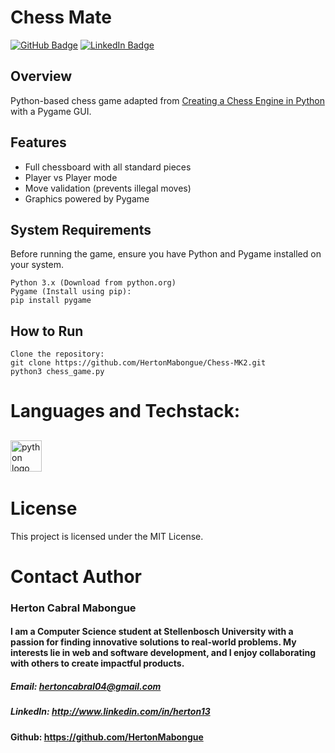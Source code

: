 <h1 align="left">Chess Mate</h1>

[![GitHub Badge](https://img.shields.io/github/followers/HertonMabongue?style=social)](https://github.com/HertonMabongue?tab=followers)
[![LinkedIn Badge](https://img.shields.io/badge/My-LinkedIn-blue)](https://www.linkedin.com/in/herton13/)

## Overview
Python-based chess game adapted from <a href="https://www.youtube.com/playlist?list=PLBwF487qi8MGU81nDGaeNE1EnNEPYWKY_">Creating a Chess Engine in Python</a> 
with a Pygame GUI.



## Features
- Full chessboard with all standard pieces
- Player vs Player mode
- Move validation (prevents illegal moves)
- Graphics powered by Pygame

## System Requirements  
Before running the game, ensure you have Python and Pygame installed on your system.

    Python 3.x (Download from python.org)
    Pygame (Install using pip):
    pip install pygame

## How to Run

```
Clone the repository:
git clone https://github.com/HertonMabongue/Chess-MK2.git
python3 chess_game.py
```

# Languages and Techstack:

##
<div align="left">
  <img src="https://cdn.jsdelivr.net/gh/devicons/devicon/icons/python/python-original.svg" height="50" alt="python logo"  />
  <img width="12" />
</div>

    
# License
This project is licensed under the MIT License.

# Contact Author
### Herton Cabral Mabongue
#### I am a Computer Science student at Stellenbosch University with a passion for finding innovative solutions to real-world problems. My interests lie in web and software development, and I enjoy collaborating with others to create impactful products.
##### Email: hertoncabral04@gmail.com
##### LinkedIn: http://www.linkedin.com/in/herton13
#### Github: https://github.com/HertonMabongue
